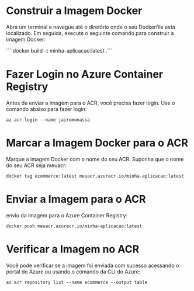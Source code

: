 # Construir a Imagem Docker
Abra um terminal e navegue até o diretório onde o seu Dockerfile está localizado. Em seguida, execute o seguinte comando para construir a imagem Docker:


````docker build -t minha-aplicacao:latest .```


# Fazer Login no Azure Container Registry
Antes de enviar a imagem para o ACR, você precisa fazer login. Use o comando abaixo para fazer login:

```az acr login --name jairomonassa```

# Marcar a Imagem Docker para o ACR
Marque a imagem Docker com o nome do seu ACR. Suponha que o nome do seu ACR seja meuacr:

```docker tag ecommerce:latest meuacr.azurecr.io/minha-aplicacao:latest```

# Enviar a Imagem para o ACR
envio da imagem para o Azure Container Registry:

``` docker push meuacr.azurecr.io/minha-aplicacao:latest ```

# Verificar a Imagem no ACR
Você pode verificar se a imagem foi enviada com sucesso acessando o portal do Azure ou usando o comando da CLI do Azure:

```az acr repository list --name ecommerce --output table ```
